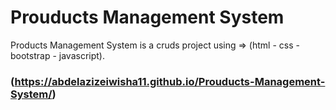# Prouducts Management System
Products Management System is a cruds project using => (html - css - bootstrap - javascript).
### (https://abdelazizeiwisha11.github.io/Prouducts-Management-System/)
